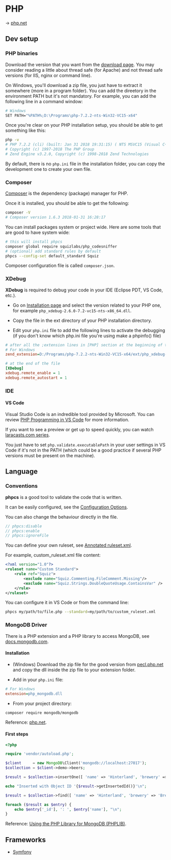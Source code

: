 # PHP

→ [php.net](https://php.net)

## Dev setup

### PHP binaries

Download the version that you want from the [download page](https://php.net/downloads.php). You may consider reading a little about thread safe (for Apache) and not thread safe versions (for IIS, nginx or command line).

On Windows, you'll download a zip file, you just have to extract it somewhere (more in a program folder). You can add the direetory in the environment PATH but it's not mandatory. For example, you can add the following line in a command window:

```bash
# Windows
SET PATH="%PATH%;D:\Programs\php-7.2.2-nts-Win32-VC15-x64"
```

Once you're clear on your PHP installation setup, you should be able to get something like this:

```bash
php -v
# PHP 7.2.2 (cli) (built: Jan 31 2018 19:31:15) ( NTS MSVC15 (Visual C++ 2017) x64 )
# Copyright (c) 1997-2018 The PHP Group
# Zend Engine v3.2.0, Copyright (c) 1998-2018 Zend Technologies
```

By default, there is no `php.ini` file in the installation folder, you can copy the development one to create your own file.

### Composer

[Composer](https://getcomposer.org/) is the dependency (package) manager for PHP.

Once it is installed, you should be able to get the following:

```bash
composer -V
# Composer version 1.6.3 2018-01-31 16:28:17
```

You can install packages system or project wide. Here are some tools that are good to have system wide:

```bash
# this will install phpcs
composer global require squizlabs/php_codesniffer
# (optional) add standard rules by default
phpcs --config-set default_standard Squiz
```

Composer configuration file is called `composer.json`.

### XDebug

**XDebug** is required to debug your code in your IDE (Eclipse PDT, VS Code, etc.).

* Go on [Installation page](https://xdebug.org/docs/install) and select the version related to your PHP one, for example `php_xdebug-2.6.0-7.2-vc15-nts-x86_64.dll`.

* Copy the file in the ext directory of your PHP installation directory.

* Edit your `php.ini` file to add the following lines to activate the debugging (if you don't know which php.ini file you're using make a phpinfo() file)

```ini
# after all the ;extension lines in [PHP] section at the beginning of the file
# For Windows
zend_extension=D:/Programs/php-7.2.2-nts-Win32-VC15-x64/ext/php_xdebug-2.6.0-7.2-vc15-nts-x86_64.dll

# at the end of the file
[XDebug]
xdebug.remote_enable = 1
xdebug.remote_autostart = 1
```

### IDE

#### VS Code

Visual Studio Code is an indredible tool provided by Microsoft. You can review [PHP Programming in VS Code](https://code.visualstudio.com/docs/languages/php) for more information.

If you want to see a preview or get up to speed quickly, you can watch [laracasts.com series](https://laracasts.com/series/visual-studio-code-for-php-developers).

You just have to set `php.validate.executablePath` in your user settings in VS Code if it's not in the PATH (which could be a good practice if several PHP versions must be present on the machine).

## Language

### Conventions

**phpcs** is a good tool to validate the code that is written.

It can be easily configured, see the [Configuration Options](https://github.com/squizlabs/PHP_CodeSniffer/wiki/Configuration-Options).

You can also change the behaviour directly in the file.

```php
// phpcs:disable
// phpcs:enable
// phpcs:ignoreFile
```

You can define your own ruleset, see [Annotated ruleset.xml](https://github.com/squizlabs/PHP_CodeSniffer/wiki/Annotated-ruleset.xml).

For example, custom_ruleset.xml file content:

```xml
<?xml version="1.0"?>
<ruleset name="Custom Standard">
    <rule ref="Squiz">
        <exclude name="Squiz.Commenting.FileComment.Missing"/>
        <exclude name="Squiz.Strings.DoubleQuoteUsage.ContainsVar" />
    </rule>
</ruleset>
```

You can configure it in VS Code or from the command line:

```bash
phpcs my/path/to/file.php --standard=my/path/to/custom_ruleset.xml
```

### MongoDB Driver

There is a PHP extension and a PHP library to access MongoDB, see [docs.mongodb.com](https://docs.mongodb.com/ecosystem/drivers/php/).

#### Installation

* (Windows) Download the zip file for the good version from [pecl.php.net](http://pecl.php.net/package/mongodb) and copy the dll inside the zip file to your extension folder.

* Add in your `php.ini` file:

```ini
# For Windows
extension=php_mongodb.dll
```

* From your project directory:

```bash
composer require mongodb/mongodb
```

Reference: [php.net](http://php.net/manual/fr/set.mongodb.php).

#### First steps

```php
<?php

require 'vendor/autoload.php';

$client     = new MongoDB\Client('mongodb://localhost:27017');
$collection = $client->demo->beers;

$result = $collection->insertOne([ 'name' => 'Hinterland', 'brewery' => 'BrewDog' ]);

echo "Inserted with Object ID '{$result->getInsertedId()}'\n";

$result = $collection->find([ 'name' => 'Hinterland', 'brewery' => 'BrewDog' ]);

foreach ($result as $entry) {
    echo $entry['_id'], ': ', $entry['name'], "\n";
}
```

Reference: [Using the PHP Library for MongoDB (PHPLIB)](http://php.net/manual/en/mongodb.tutorial.library.php).

## Frameworks

* [Symfony](./symfony.md)
